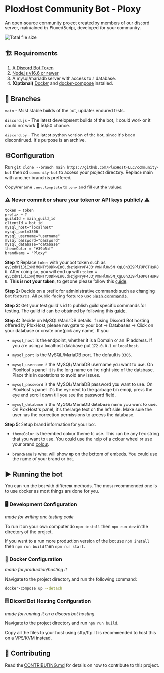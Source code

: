 # PloxHost Community Bot - Ploxy

An open-source community project created by members of our discord server, maintained by FluxedScript, developed for your community.

![Total file size](https://img.shields.io/github/languages/code-size/PloxHost-LLC/community-bot)

## 🏗️ Requirements

1. [A Discord Bot Token](https://discordjs.guide/preparations/setting-up-a-bot-application.html#creating-your-bot)
2. [Node.js v16.6 or newer](https://nodejs.org/en/download/)
3. A mysql/mariadb server with access to a database.
4. **(Optional)** [Docker](https://docs.docker.com/get-docker/) and [docker-compose](https://docs.docker.com/compose/install/) installed.

## 🌿 Branches

`main` - Most stable builds of the bot, updates endured tests.

`discord.js` - The latest development builds of the bot, it could work or it could not work 
🤷 50/50 chance.

`discord.py` - The latest python version of the bot, since it's been discontinued. It's purpose is an archive.

## ⚙️Configuration

Run `git clone --branch main https://github.com/PloxHost-LLC/community-bot` then cd `community-bot` to access your project directory. Replace main with another branch is preffered.

Copy/rename `.env.template` to `.env` and fill out the values:

### ⚠️ Never commit or share your token or API keys publicly ⚠️

```env
token = token
prefix = ?
guildId = main_guild_id
clientId = bot_id
mysql_host="localhost"
mysql_port=3306
mysql_username="username"
mysql_password="password"
mysql_database="database"
themeColor = "#39b5af"
brandName = "Ploxy"
```

**Step 1:** Replace `token` with your bot token such as `eyJzdWIiOiIxMjM0NTY3ODkwIn0.dozjgNryP4J3jVmNHl0w5N_XgL0n3I9PlFUP0THsR8U`. After doing so, you will end up with `token = eyJzdWIiOiIxMjM0NTY3ODkwIn0.dozjgNryP4J3jVmNHl0w5N_XgL0n3I9PlFUP0THsR8U`. **This is not your token**, to get one please follow this [guide](https://discordjs.guide/preparations/setting-up-a-bot-application.html#creating-your-bot).

**Step 2:** Decide on a prefix for administrative commands such as changing bot features. All public-facing features use [slash commands](https://support.discord.com/hc/en-us/articles/1500000368501-Slash-Commands-FAQ).

**Step 3:** Get your test guild's id to publish guild specific commands for testing. The guild id can be obtained by following this [guide](https://support.discord.com/hc/en-us/articles/206346498-Where-can-I-find-my-User-Server-Message-ID-).

**Step 4:** Decide on MySQL/MariaDB details. If using Discord Bot hosting offered by PloxHost, please navigate to your bot -> Databases -> Click on your database or create one(pick any name). If you

- `mysql_host` is the endpoint, whether it is a Domain or an IP address. If you are using a localhost database put `172.0.0.1` or `localhost`.

- `mysql_port` is the MySQL/MariaDB port. The default is `3306`.

- `mysql_username` is the MySQL/MariaDB username you want to use. On PloxHost's panel, it is the long name on the right side of the database. Place this in quotations to avoid any issues.

- `mysql_password` is the MySQL/MariaDB password you want to use. On PloxHost's panel, it's the eye next to the garbage bin emoji, press the eye and scroll down till you see the password field.

- `mysql_database` is the MySQL/MariaDB database name you want to use. On PloxHost's panel, it's the large text on the left side. Make sure the user has the correction permissions to access the database.

**Step 5:** Setup brand information for your bot.

- `themeColor` is the embed colour theme to use. This can be any hex string that you want to use. You could use the help of a colour wheel or use your brand [colour](https://www.canva.com/colors/color-wheel/).

- `brandName` is what will show up on the bottom of embeds. You could use the name of your brand or bot.

## ▶️ Running the bot

You can run the bot with different methods. The most recommended one is to use docker as most things are done for you.

### 🖥️ Development Configuration

*made for writing and testing code*

To run it on your own computer do `npm install` then `npm run dev` in the directory of the project.

If you want to a run more production version of the bot use `npm install` then `npm run build` then `npm run start`.

### 🐬 Docker Configuration

*made for production/hosting it*

Navigate to the project directory and run the following command:

```bash
docker-compose up --detach
```

### 🗄️ Dicord Bot Hosting Configuration

*made for running it on a discord bot hosting*

Navigate to the project directory and run `npm run build`.

Copy all the files to your host using sftp/ftp. It is recommended to host this on a VPS/KVM instead.

## 🤝 Contributing

Read the [CONTRIBUTING.md](https://github.com/PloxHost-LLC/community-bot/blob/discord.js/CONTRIBUTING.md) for details on how to contribute to this project.
